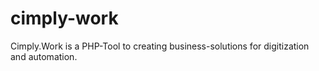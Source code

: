 # cimply-work
Cimply.Work is a PHP-Tool to creating business-solutions for digitization and automation.
